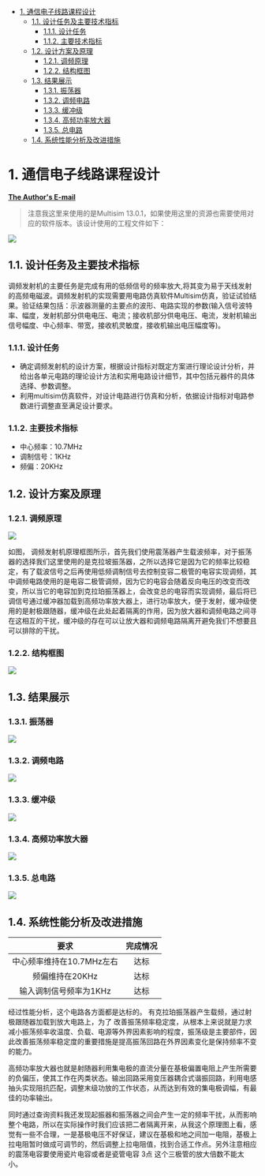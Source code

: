 - [1. 通信电子线路课程设计](#1-通信电子线路课程设计)
  - [1.1. 设计任务及主要技术指标](#11-设计任务及主要技术指标)
    - [1.1.1. 设计任务](#111-设计任务)
    - [1.1.2. 主要技术指标](#112-主要技术指标)
  - [1.2. 设计方案及原理](#12-设计方案及原理)
    - [1.2.1. 调频原理](#121-调频原理)
    - [1.2.2. 结构框图](#122-结构框图)
  - [1.3. 结果展示](#13-结果展示)
    - [1.3.1. 振荡器](#131-振荡器)
    - [1.3.2. 调频电路](#132-调频电路)
    - [1.3.3. 缓冲级](#133-缓冲级)
    - [1.3.4. 高频功率放大器](#134-高频功率放大器)
    - [1.3.5. 总电路](#135-总电路)
  - [1.4. 系统性能分析及改进措施](#14-系统性能分析及改进措施)

# 1. 通信电子线路课程设计

**[The Author's E-mail](http://www.thdong.top/index.php/start-page.html)**

>注意我这里来使用的是Multisim 13.0.1，如果使用这里的资源也需要使用对应的软件版本。该设计使用的工程文件如下：

![](https://ythdong.gitee.io/blog_image/%E4%B8%93%E4%B8%9A%E8%AF%BE/%E9%AB%98%E9%A2%91.PNG)



## 1.1. 设计任务及主要技术指标

调频发射机的主要任务是完成有用的低频信号的频率放大,将其变为易于天线发射的高频电磁波。调频发射机的实现需要用电路仿真软件Multisim仿真，验证试验结果。验证结果包括：示波器测量的主要点的波形、电路实现的参数(输入信号波特率、幅度，发射机部分供电电压、电流；接收机部分供电电压、电流，发射机输出信号幅度、中心频率、带宽，接收机灵敏度，接收机输出电压幅度等)。

### 1.1.1. 设计任务

* 确定调频发射机的设计方案，根据设计指标对既定方案进行理论设计分析，并给出各单元电路的理论设计方法和实用电路设计细节，其中包括元器件的具体选择、参数调整。
* 利用multisim仿真软件，对设计电路进行仿真和分析，依据设计指标对电路参数进行调整直至满足设计要求。

### 1.1.2. 主要技术指标

* 中心频率：10.7MHz 
* 调制信号：1KHz
* 频偏：20KHz

## 1.2. 设计方案及原理

### 1.2.1. 调频原理

![](https://ythdong.gitee.io/blog_image/%E4%B8%93%E4%B8%9A%E8%AF%BE/%E9%AB%98%E9%A2%911.png)

如图， 调频发射机原理框图所示，首先我们使用震荡器产生载波频率，对于振荡器的选择我们这里使用的是克拉坡振荡器，之所以选择它是因为它的频率比较稳定，有了载波信号之后再使用低频调制信号去控制变容二极管的电容实现调频，其中调频电路使用的是电容二极管调频，因为它的电容会随着反向电压的改变而改变，所以当它的电容加到克拉珀振荡器上，会改变总的电容而实现调频，最后将已调信号通过缓冲器加载到高频功率放大器上，进行功率放大，便于发射，缓冲级使用的是射极跟随器，缓冲级在此处起着隔离的作用，因为放大器和调频电路之间寻在这相互的干扰，缓冲级的存在可以让放大器和调频电路隔离开避免我们不想要且可以排除的干扰。

### 1.2.2. 结构框图

![](https://ythdong.gitee.io/blog_image/%E4%B8%93%E4%B8%9A%E8%AF%BE/%E9%AB%98%E9%A2%912.png) 

## 1.3. 结果展示

### 1.3.1. 振荡器

![](https://ythdong.gitee.io/blog_image/%E4%B8%93%E4%B8%9A%E8%AF%BE/%E9%AB%98%E9%A2%913.png)

### 1.3.2. 调频电路

![](https://ythdong.gitee.io/blog_image/%E4%B8%93%E4%B8%9A%E8%AF%BE/%E9%AB%98%E9%A2%914.png)

### 1.3.3. 缓冲级

![](https://ythdong.gitee.io/blog_image/%E4%B8%93%E4%B8%9A%E8%AF%BE/%E9%AB%98%E9%A2%915.png)

### 1.3.4. 高频功率放大器

![](https://ythdong.gitee.io/blog_image/%E4%B8%93%E4%B8%9A%E8%AF%BE/%E9%AB%98%E9%A2%916.png)

### 1.3.5. 总电路

![](https://ythdong.gitee.io/blog_image/%E4%B8%93%E4%B8%9A%E8%AF%BE/%E9%AB%98%E9%A2%917.png)

## 1.4. 系统性能分析及改进措施

|           要求            | 完成情况 |
| :-----------------------: | :------: |
| 中心频率维持在10.7MHz左右 |   达标   |
|      频偏维持在20KHz      |   达标   |
|  输入调制信号频率为1KHz   |   达标   |

经过性能分析，这个电路各方面都是达标的。
有克拉珀振荡器产生载频，通过射极跟随器加载到放大电路上，为了
改善振荡频率稳定度，从根本上来说就是力求减小振荡频率收温度、负载、电源等外界因素影响的程度，振荡级是主要部件，因此改善振荡频率稳定度的重要措施是提高振荡回路在外界因素变化是保持频率不变的能力。

高频功率放大器也就是射随器利用集电极的直流分量在基极偏置电阻上产生所需要的负偏压，使其工作在丙类状态。输出回路采用变压器耦合式谐振回路，利用电感抽头实现阻抗匹配，调整末级功放的工作状态，从而达到有效的集电极调幅，有最佳的功率输出。

同时通过查询资料我还发现起振器和振荡器之间会产生一定的频率干扰，从而影响整个电路，所以在实际操作时我们应该把二者隔离开来，从我这个原理图上看，感觉有一些不合理，一是基极电压不好保证，建议在基极和地之间加一电阻，基极上拉电阻暂时做成可调节的，然后调整上拉电阻值，找到合适工作点。另外注意相应的震荡电容要使用瓷片电容或者是瓷管电容 3点 这个三极管的放大倍数不能太小。
